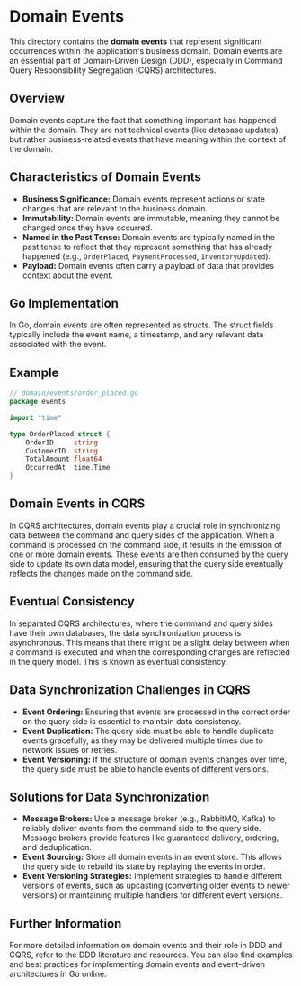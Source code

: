 # Domain Events

This directory contains the **domain events** that represent significant occurrences within the application's business domain. Domain events are an essential part of Domain-Driven Design (DDD), especially in Command Query Responsibility Segregation (CQRS) architectures.

## Overview

Domain events capture the fact that something important has happened within the domain. They are not technical events (like database updates), but rather business-related events that have meaning within the context of the domain.

## Characteristics of Domain Events

* **Business Significance:** Domain events represent actions or state changes that are relevant to the business domain.
* **Immutability:** Domain events are immutable, meaning they cannot be changed once they have occurred.
* **Named in the Past Tense:** Domain events are typically named in the past tense to reflect that they represent something that has already happened (e.g., `OrderPlaced`, `PaymentProcessed`, `InventoryUpdated`).
* **Payload:** Domain events often carry a payload of data that provides context about the event.

## Go Implementation

In Go, domain events are often represented as structs. The struct fields typically include the event name, a timestamp, and any relevant data associated with the event.

## Example

```go
// domain/events/order_placed.go
package events

import "time"

type OrderPlaced struct {
    OrderID     string
    CustomerID  string
    TotalAmount float64
    OccurredAt  time.Time
}
```

## Domain Events in CQRS

In CQRS architectures, domain events play a crucial role in synchronizing data between the command and query sides of the application. When a command is processed on the command side, it results in the emission of one or more domain events. These events are then consumed by the query side to update its own data model, ensuring that the query side eventually reflects the changes made on the command side.

## Eventual Consistency

In separated CQRS architectures, where the command and query sides have their own databases, the data synchronization process is asynchronous. This means that there might be a slight delay between when a command is executed and when the corresponding changes are reflected in the query model. This is known as eventual consistency.

## Data Synchronization Challenges in CQRS

* **Event Ordering:** Ensuring that events are processed in the correct order on the query side is essential to maintain data consistency.
* **Event Duplication:** The query side must be able to handle duplicate events gracefully, as they may be delivered multiple times due to network issues or retries.
* **Event Versioning:** If the structure of domain events changes over time, the query side must be able to handle events of different versions.

## Solutions for Data Synchronization

* **Message Brokers:** Use a message broker (e.g., RabbitMQ, Kafka) to reliably deliver events from the command side to the query side. Message brokers provide features like guaranteed delivery, ordering, and deduplication.
* **Event Sourcing:** Store all domain events in an event store. This allows the query side to rebuild its state by replaying the events in order.
* **Event Versioning Strategies:** Implement strategies to handle different versions of events, such as upcasting (converting older events to newer versions) or maintaining multiple handlers for different event versions.

## Further Information

For more detailed information on domain events and their role in DDD and CQRS, refer to the DDD literature and resources. You can also find examples and best practices for implementing domain events and event-driven architectures in Go online.
